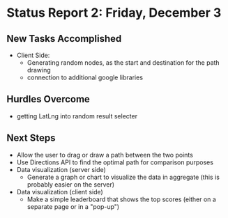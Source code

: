 # Status Report 2: Friday, December 3

## New Tasks Accomplished
* Client Side:
  * Generating random nodes, as the start and destination for the path drawing
  * connection to additional google libraries
  
## Hurdles Overcome
* getting LatLng into random result selecter

## Next Steps
* Allow the user to drag or draw a path between the two points
* Use Directions API to find the optimal path for comparison purposes
* Data visualization (server side)
  * Generate a graph or chart to visualize the data in aggregate (this is probably easier on the server)
* Data visualization (client side)
  * Make a simple leaderboard that shows the top scores (either on a separate page or in a "pop-up")
